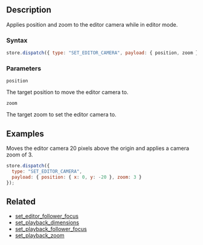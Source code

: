 ## Description

Applies position and zoom to the editor camera while in editor mode.

### Syntax

```js
store.dispatch({ type: "SET_EDITOR_CAMERA", payload: { position, zoom } });
```

### Parameters

`position`

The target position to move the editor camera to.

`zoom`

The target zoom to set the editor camera to.

## Examples

Moves the editor camera 20 pixels above the origin and applies a camera zoom of 3.

```js
store.dispatch({
  type: "SET_EDITOR_CAMERA",
  payload: { position: { x: 0, y: -20 }, zoom: 3 }
});
```

## Related

- [set_editor_follower_focus](./set_editor_follower_focus.md)
- [set_playback_dimensions](./set_playback_dimensions.md)
- [set_playback_follower_focus](./set_playback_follower_focus.md)
- [set_playback_zoom](./set_playback_zoom.md)
